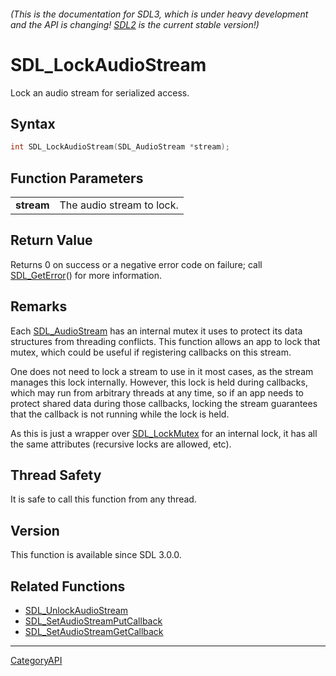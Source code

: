 ###### (This is the documentation for SDL3, which is under heavy development and the API is changing! [SDL2](https://wiki.libsdl.org/SDL2/) is the current stable version!)
# SDL_LockAudioStream

Lock an audio stream for serialized access.

## Syntax

```c
int SDL_LockAudioStream(SDL_AudioStream *stream);

```

## Function Parameters

|                |                           |
| -------------- | ------------------------- |
| **stream**     | The audio stream to lock. |

## Return Value

Returns 0 on success or a negative error code on failure; call
[SDL_GetError](SDL_GetError)() for more information.

## Remarks

Each [SDL_AudioStream](SDL_AudioStream) has an internal mutex it uses to
protect its data structures from threading conflicts. This function allows
an app to lock that mutex, which could be useful if registering callbacks
on this stream.

One does not need to lock a stream to use in it most cases, as the stream
manages this lock internally. However, this lock is held during callbacks,
which may run from arbitrary threads at any time, so if an app needs to
protect shared data during those callbacks, locking the stream guarantees
that the callback is not running while the lock is held.

As this is just a wrapper over [SDL_LockMutex](SDL_LockMutex) for an
internal lock, it has all the same attributes (recursive locks are allowed,
etc).

## Thread Safety

It is safe to call this function from any thread.

## Version

This function is available since SDL 3.0.0.

## Related Functions

* [SDL_UnlockAudioStream](SDL_UnlockAudioStream)
* [SDL_SetAudioStreamPutCallback](SDL_SetAudioStreamPutCallback)
* [SDL_SetAudioStreamGetCallback](SDL_SetAudioStreamGetCallback)

----
[CategoryAPI](CategoryAPI)

